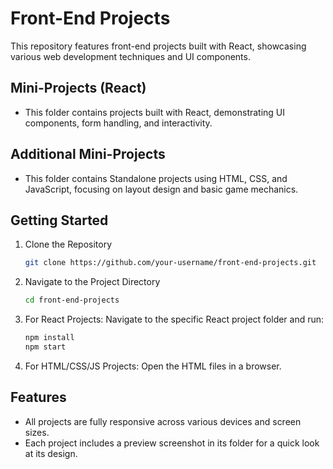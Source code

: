 # Front-End Projects
This repository features front-end projects built with React, showcasing various web development techniques and UI components.

## Mini-Projects (React) 
- This folder contains projects built with React, demonstrating UI components, form handling, and interactivity.

## Additional Mini-Projects
- This folder contains Standalone projects using HTML, CSS, and JavaScript, focusing on layout design and basic game mechanics.

## Getting Started

1. Clone the Repository

    ```bash
    git clone https://github.com/your-username/front-end-projects.git

2. Navigate to the Project Directory

    ```bash
    cd front-end-projects

3. For React Projects:
   Navigate to the specific React project folder and run:

    ```bash
    npm install
    npm start

5. For HTML/CSS/JS Projects: Open the HTML files in a browser.

## Features
- All projects are fully responsive across various devices and screen sizes.
- Each project includes a preview screenshot in its folder for a quick look at its design.
